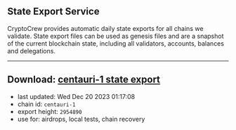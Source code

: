 ## State Export Service
CryptoCrew provides automatic daily state exports for all chains we validate. State export files can be used as genesis files and are a snapshot of the current blockchain state, including all validators, accounts, balances and delegations.

---
**Download: [centauri-1 state export](https://dl.ccvalidators.com/SERVICE/composable/centauri-1_export_2954890.json)**
---

- last updated: Wed Dec 20 2023 01:17:08
- chain id: `centauri-1`
- export height: `2954890`
- use for: airdrops, local tests, chain recovery
